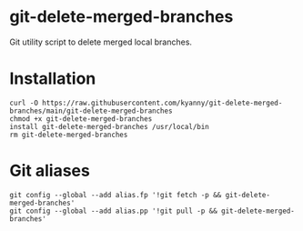 # git-delete-merged-branches

Git utility script to delete merged local branches.

# Installation

```
curl -O https://raw.githubusercontent.com/kyanny/git-delete-merged-branches/main/git-delete-merged-branches
chmod +x git-delete-merged-branches
install git-delete-merged-branches /usr/local/bin
rm git-delete-merged-branches
```

# Git aliases

```
git config --global --add alias.fp '!git fetch -p && git-delete-merged-branches'
git config --global --add alias.pp '!git pull -p && git-delete-merged-branches'
```
